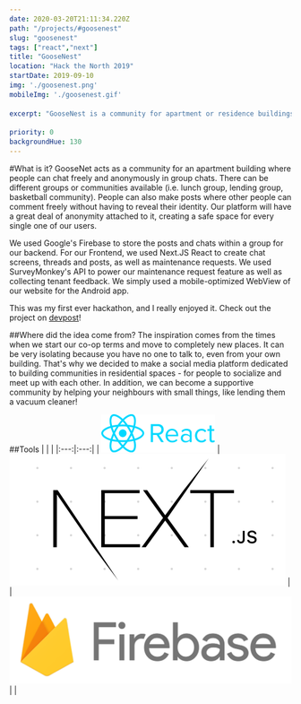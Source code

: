 ```yaml
---
date: 2020-03-20T21:11:34.220Z
path: "/projects/#goosenest"
slug: "goosenest"
tags: ["react","next"]
title: "GooseNest"
location: "Hack the North 2019"
startDate: 2019-09-10
img: './goosenest.png'
mobileImg: './goosenest.gif'

excerpt: "GooseNest is a community for apartment or residence buildings where people can communicate freely and anonymously in group chats. This project was created in 48 hours during the Hack the North 2019 Hackathon."

priority: 0
backgroundHue: 130
---
```

#What is it?
GooseNet acts as a community for an apartment building where people can chat freely and anonymously in group chats. There can be different groups or communities available (i.e. lunch group, lending group, basketball community). People can also make posts where other people can comment freely without having to reveal their identity. Our platform will have a great deal of anonymity attached to it, creating a safe space for every single one of our users.

We used Google's Firebase to store the posts and chats within a group for our backend. For our Frontend, we used Next.JS React to create chat screens, threads and posts, as well as maintenance requests. We used SurveyMonkey's API to power our maintenance request feature as well as collecting tenant feedback. We simply used a mobile-optimized WebView of our website for the Android app.

This was my first ever hackathon, and I really enjoyed it. Check out the project on [devpost](https://devpost.com/software/goosenet-an-anonymous-community-for-your-apartment)!

##Where did the idea come from?
The inspiration comes from the times when we start our co-op terms and move to completely new places. It can be very isolating because you have no one to talk to, even from your own building. That's why we decided to make a social media platform dedicated to building communities in residential spaces - for people to socialize and meet up with each other. In addition, we can become a supportive community by helping your neighbours with small things, like lending them a vacuum cleaner!

##Tools
| | |
|:---:|:---:|
| ![React](../tools/react.png) | ![Next.js](../tools/next.png) |
| ![Firebase](../tools/firebase.png) | |
